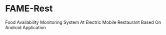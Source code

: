 # FAME-Rest
Food Availability Monitoring System At Electric Mobile Restaurant Based On Android Application
